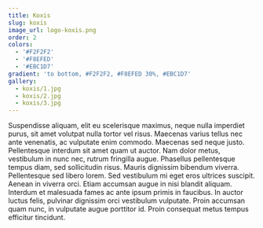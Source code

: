 ```yaml
---
title: Koxis
slug: koxis
image_url: logo-koxis.png
order: 2
colors:
  - '#F2F2F2'
  - '#F8EFED'
  - '#EBC1D7'
gradient: 'to bottom, #F2F2F2, #F8EFED 30%, #EBC1D7'
gallery:
  - koxis/1.jpg
  - koxis/2.jpg
  - koxis/3.jpg
---
```


Suspendisse aliquam, elit eu scelerisque maximus, neque nulla imperdiet purus, sit amet volutpat nulla tortor vel risus. Maecenas varius tellus nec ante venenatis, ac vulputate enim commodo. Maecenas sed neque justo. Pellentesque interdum sit amet quam ut auctor. Nam dolor metus, vestibulum in nunc nec, rutrum fringilla augue. Phasellus pellentesque tempus diam, sed sollicitudin risus. Mauris dignissim bibendum viverra. Pellentesque sed libero lorem. Sed vestibulum mi eget eros ultrices suscipit. Aenean in viverra orci. Etiam accumsan augue in nisi blandit aliquam. Interdum et malesuada fames ac ante ipsum primis in faucibus. In auctor luctus felis, pulvinar dignissim orci vestibulum vulputate. Proin accumsan quam nunc, in vulputate augue porttitor id. Proin consequat metus tempus efficitur tincidunt.